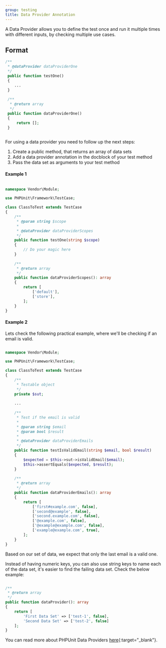 ```yaml
---
group: testing
title: Data Provider Annotation
---
```


A Data Provider allows you to define the test once and run it multiple times with different inputs, by checking multiple use cases.

## Format

```php
/**
 * @dataProvider dataProviderOne
 */
 public function testOne()
 {
    ...
 }
 
 /**
  * @return array
  */
 public function dataProviderOne()
 {
     return [];
 }
 
```

For using a data provider you need to follow up the next steps:

1. Create a public method, that returns an array of data sets
2. Add a data provider annotation in the docblock of your test method
3. Pass the data set as arguments to your test method

#### Example 1

```php

namespace Vendor\Module;

use PHPUnit\Framework\TestCase;

class ClassToTest extends TestCase
{
    /**
     * @param string $scope
     *
     * @dataProvider dataProviderScopes
     */
    public function testOne(string $scope)
    {
        // Do your magic here
    }
    
    /**
     * @return array
     */
    public function dataProviderScopes(): array
    {
        return [
            ['default'],
            ['store'],
        ];
    }
}
```

#### Example 2

Lets check the following practical example, where we'll be checking if an email is valid.

```php

namespace Vendor\Module;

use PHPUnit\Framework\TestCase;

class ClassToTest extends TestCase
{
    /**
     * Testable object
     */
    private $sut;
    
    ...
    
    /**
     * Test if the email is valid
     *
     * @param string $email
     * @param bool $result
     *
     * @dataProvider dataProviderEmails
     */
    public function testIsValidEmail(string $email, bool $result)
    {
        $expected = $this->sut->isValidEmail($email); 
        $this->assertEquals($expected, $result);
    }
    
    /**
     * @return array
     */
    public function dataProviderEmails(): array
    {
        return [
            ['first#example.com', false],
            ['second@example', false],
            ['second.example.com', false],
            ['@example.com', false],
            ['@example@example.com', false],
            ['example@example.com', true],
        ];
    }
}
```

Based on our set of data, we expect that only the last email is a valid one.

Instead of having numeric keys, you can also use string keys to name each of the data set, it's easier to find the failing data set. 
Check the below example:

```php

/**
 * @return array
 */
public function dataProvider(): array
{
    return [
        'First Data Set' => ['test-1', false],
        'Second Data Set' => ['test-2', false]
    ];
}
```

You can read more about PHPUnit Data Providers [here](https://phpunit.readthedocs.io/en/8.0/writing-tests-for-phpunit.html#data-providers){:target="_blank"}.
